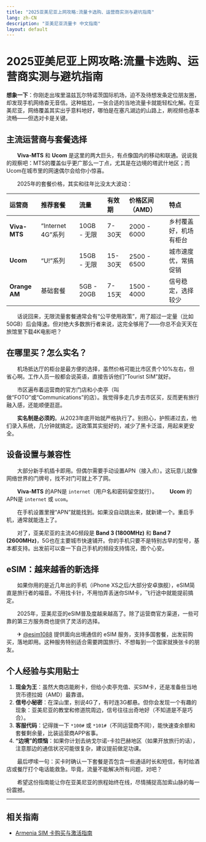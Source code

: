 ```yaml
---
title: "2025亚美尼亚上网攻略:流量卡选购、运营商实测与避坑指南"
lang: zh-CN
description: "亚美尼亚流量卡 中文指南"
layout: default
---
```

# 2025亚美尼亚上网攻略:流量卡选购、运营商实测与避坑指南

**想象一下**：你刚走出埃里温兹瓦尔特诺茨国际机场，迫不及待想发条定位朋友圈，却发现手机网络杳无音信。这种尴尬，一张合适的当地流量卡就能轻松化解。在亚美尼亚，网络覆盖其实出乎意料地好，哪怕是在塞凡湖边的山路上，刷视频也基本流畅——但选对卡是关键。

## 主流运营商与套餐选择

　　**Viva-MTS** 和 **Ucom** 是这里的两大巨头，有点像国内的移动和联通。说说我的观察吧：MTS的覆盖似乎更广那么一丁点，尤其是在边境的塔武什地区；而Ucom在城市里的网速偶尔会给你小惊喜。

　　2025年的套餐价格，其实和往年比没太大波动：

| 运营商 | 推荐套餐 | 流量 | 有效期 | 价格区间（AMD） | 特点 |
| :--- | :--- | :--- | :--- | :--- | :--- |
| **Viva-MTS** | “Internet 4G”系列 | 10GB - 无限 | 7-30天 | 2000 - 6000 | 乡村覆盖好，机场有柜台 |
| **Ucom** | “U!”系列 | 15GB - 无限 | 15-30天 | 2500 - 6500 | 城市速度优，常搞促销 |
| **Orange AM** | 基础套餐 | 5GB - 20GB | 7-15天 | 1500 - 4000 | 信号稳定，选择较少 |

　　话说回来，无限流量套餐通常会有“公平使用政策”，用了超过一定量（比如50GB）后会降速。但对绝大多数旅行者来说，这完全够用了——你总不会天天在旅馆里下载4K电影吧？

## 在哪里买？怎么实名？

　　机场抵达厅的柜台是最方便的选择，虽然价格可能比市区贵个10%左右，但省心啊。工作人员一般都会说英语，直接告诉他们“Tourist SIM”就好。

　　市区遍布着运营商的官方门店和小卖亭（叫做“FOTO”或“Communications”的店）。我觉得多走几步去市区买，反而更有旅行融入感，还能顺便逛逛。

　　**实名制是必须的**。从2023年底开始就严格执行了。别担心，护照递过去，他们录入系统，几分钟就搞定。这政策其实挺好的，减少了黑卡泛滥，用起来更安全。

## 设备设置与兼容性

　　大部分新手机插卡即用。但偶尔需要手动设置APN（接入点）。这玩意儿就像网络世界的门牌号，找不对门可就上不了网。

　　**Viva-MTS** 的APN是 `internet`（用户名和密码留空就行）。
　　**Ucom** 的APN是 `internet` 或 `ucom`。

　　在手机设置里搜“APN”就能找到。如果没自动跳出来，就新建一个。重启手机，通常就能连上了。

　　对了，亚美尼亚的主流4G频段是 **Band 3 (1800MHz)** 和 **Band 7 (2600MHz)**，5G也在主要城市快速铺开。你的手机只要不是特别古早的型号，基本都支持。出发前可以查一下自己手机的频段支持情况，图个心安。

## eSIM：越来越香的新选择

　　如果你用的是近几年出的手机（iPhone XS之后/大部分安卓旗舰），eSIM简直是旅行者的福音。不用找卡针，不用怕弄丢迷你SIM卡，飞行途中就能提前搞定。

　　2025年，亚美尼亚的eSIM普及度越来越高了。除了运营商官方渠道，一些可靠的第三方服务商也提供了灵活的选择。

　　✈ [@esim1088](https://t.me/s/esim1088) 提供面向出境通信的 eSIM 服务，支持多国套餐，出发前购买，落地即用。这种服务特别适合需要跨国旅行、不想每到一个国家就换张卡的朋友。

## 个人经验与实用贴士

1.  **现金为王**：虽然大商店能刷卡，但给小卖亭充值、买SIM卡，还是准备些当地货币德拉姆（AMD）最靠谱。
2.  **信号小秘密**：在深山里，别说4G了，有时连3G都悬。但你会发现一个有趣的现象：亚美尼亚的教堂和修道院周边，信号往往出奇地好（不知道是不是巧合）。
3.  **客服代码**：记得拨一下 `*100#` 或 `*101#`（不同运营商不同），能快速查余额和套餐剩余量，比装运营商APP省事。
4.  **“边境”的烦恼**：如果你计划去纳戈尔诺-卡拉巴赫地区（如果开放旅行的话），注意那边的通信状况可能很复杂，建议提前做足功课。

　　最后啰嗦一句：买卡时确认一下套餐是否包含一些通话时长和短信，有时给酒店或餐厅打个电话能救急。毕竟，流量不能解决所有问题，对吧？

　　希望这份指南能让你在亚美尼亚的旅程始终在线，尽情捕捉高加索山脉的每一份震撼。

<!-- crosslink -->
---

## 相关指南

- [Armenia SIM 卡购买与激活指南](https://faciylike.github.io/armenia-sim-guides)
